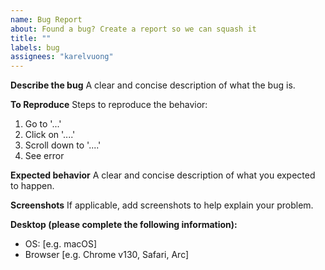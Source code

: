 ```yaml
---
name: Bug Report
about: Found a bug? Create a report so we can squash it
title: ""
labels: bug
assignees: "karelvuong"
---
```


**Describe the bug** A clear and concise description of what the bug is.

**To Reproduce** Steps to reproduce the behavior:

1. Go to '...'
2. Click on '....'
3. Scroll down to '....'
4. See error

**Expected behavior** A clear and concise description of what you expected to happen.

**Screenshots** If applicable, add screenshots to help explain your problem.

**Desktop (please complete the following information):**

- OS: [e.g. macOS]
- Browser [e.g. Chrome v130, Safari, Arc]
